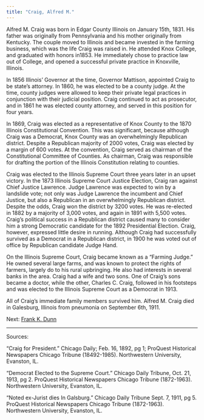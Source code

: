 ```yaml
---
title: "Craig, Alfred M."
---
```


Alfred M. Craig was born in Edgar County Illinois on January 15th, 1831. His father was originally from Pennsylvania and his mother originally from Kentucky. The couple moved to Illinois and became invested in the farming business, which was the life Craig was raised in. He attended Knox College, and graduated with honors in1853. He immediately chose to practice law out of College, and opened a successful private practice in Knoxville, Illinois.

In 1856 Illinois’ Governor at the time, Governor Mattison, appointed Craig to be state’s attorney. In 1860, he was elected to be a county judge. At the time, county judges were allowed to keep their private legal practices in conjunction with their judicial position. Craig continued to act as prosecutor, and in 1861 he was elected county attorney, and served in this position for four years.

In 1869, Craig was elected as a representative of Knox County to the 1870 Illinois Constitutional Convention. This was significant, because although Craig was a Democrat, Knox County was an overwhelmingly Republican district. Despite a Republican majority of 2000 votes, Craig was elected by a margin of 600 votes. At the convention, Craig served as chairman of the Constitutional Committee of Counties. As chairman, Craig was responsible for drafting the portion of the Illinois Constitution relating to counties.

Craig was elected to the Illinois Supreme Court three years later in an upset victory. In the 1873 Illinois Supreme Court Justice Election, Craig ran against Chief Justice Lawrence. Judge Lawrence was expected to win by a landslide vote; not only was Judge Lawrence the incumbent and Chief Justice, but also a Republican in an overwhelmingly Republican district. Despite the odds, Craig won the district by 3200 votes. He was re-elected in 1882 by a majority of 3,000 votes, and again in 1891 with 5,500 votes. Craig’s political success in a Republican district caused many to consider him a strong Democratic candidate for the 1892 Presidential Election. Craig, however, expressed little desire in running. Although Craig had successfully survived as a Democrat in a Republican district, in 1900 he was voted out of office by Republican candidate Judge Hand.

On the Illinois Supreme Court, Craig became known as a “Farming Judge.” He owned several large farms, and was known to protect the rights of farmers, largely do to his rural upbringing. He also had interests in several banks in the area. Craig had a wife and two sons. One of Craig’s sons became a doctor, while the other, Charles C. Craig, followed in his footsteps and was elected to the Illinois Supreme Court as a Democrat in 1913.

All of Craig’s immediate family members survived him. Alfred M. Craig died in Galesburg, Illinois from pneumonia on September 6th, 1911.

Next:  [Frank K. Dunn](/legal/judges/frankkdunn/)

---
Sources:

“Craig for President.” Chicago Daily; Feb. 16, 1892, pg 1; ProQuest Historical Newspapers Chicago Tribune (18492-1985). Northwestern University, Evanston, IL.

“Democrat Elected to the Supreme Court.” Chicago Daily Tribune, Oct. 21, 1913, pg 2. ProQuest Historical Newspapers Chicago Tribune (1872-1963). Northwestern University, Evanston, IL.

“Noted ex-Jurist dies In Galsburg.” Chicago Daily Tribune Sept. 7, 1911, pg 5. ProQuest Historical Newspapers Chicago Tribune (1872-1963). Northwestern University, Evanston, IL.

